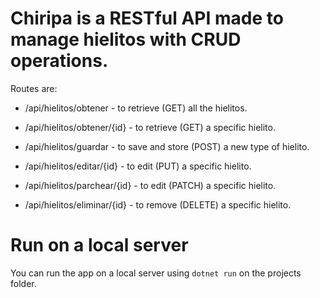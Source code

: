 # Chiripa is a RESTful API made to manage hielitos with CRUD operations.

Routes are:

* /api/hielitos/obtener - to retrieve (GET) all the hielitos.

* /api/hielitos/obtener/{id} - to retrieve (GET) a specific hielito.

* /api/hielitos/guardar -  to save and store (POST) a new type of hielito.

* /api/hielitos/editar/{id} - to edit (PUT) a specific hielito.

* /api/hielitos/parchear/{id} - to edit (PATCH) a specific hielito.

* /api/hielitos/eliminar/{id} - to remove (DELETE) a specific hielito.

# Run on a local server

You can run the app on a local server using
 `dotnet run` 
on the projects folder.
